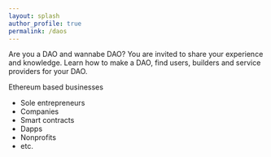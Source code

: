 ```yaml
---
layout: splash
author_profile: true
permalink: /daos
---
```


Are you a DAO and wannabe DAO? You are invited to share your experience and knowledge. Learn how to make a DAO, find users, builders and service providers for your DAO.

Ethereum based businesses  
  - Sole entrepreneurs  
  - Companies  
  - Smart contracts  
  - Dapps  
  - Nonprofits  
  - etc.
